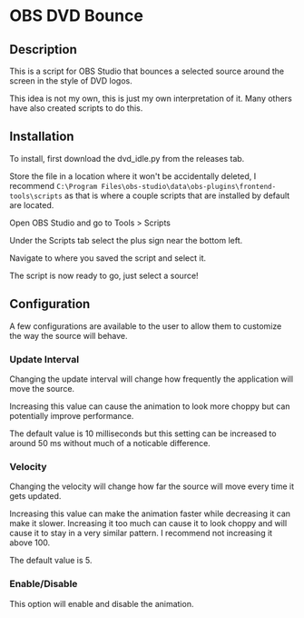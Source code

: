 # OBS DVD Bounce

## Description 

This is a script for OBS Studio that bounces a selected source around the screen in the style of DVD logos.

This idea is not my own, this is just my own interpretation of it. Many others have also created scripts to do this.

## Installation

To install, first download the dvd_idle.py from the releases tab.

Store the file in a location where it won't be accidentally deleted, I recommend `C:\Program Files\obs-studio\data\obs-plugins\frontend-tools\scripts` as that is where a couple scripts that are installed by default are located.

Open OBS Studio and go to Tools > Scripts

Under the Scripts tab select the plus sign near the bottom left.

Navigate to where you saved the script and select it.

The script is now ready to go, just select a source!

## Configuration

A few configurations are available to the user to allow them to customize the way the source will behave. 

### Update Interval

Changing the update interval will change how frequently the application will move the source.

Increasing this value can cause the animation to look more choppy but can potentially improve performance.

The default value is 10 milliseconds but this setting can be increased to around 50 ms without much of a noticable difference.

### Velocity

Changing the velocity will change how far the source will move every time it gets updated.

Increasing this value can make the animation faster while decreasing it can make it slower. Increasing it too much can cause it to look choppy and will cause it to stay in a very similar pattern. I recommend not increasing it above 100.

The default value is 5.

### Enable/Disable

This option will enable and disable the animation. 